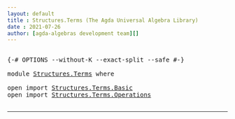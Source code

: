 ```yaml
---
layout: default
title : Structures.Terms (The Agda Universal Algebra Library)
date : 2021-07-26
author: [agda-algebras development team][]
---
```


<pre class="Agda">

<a id="163" class="Symbol">{-#</a> <a id="167" class="Keyword">OPTIONS</a> <a id="175" class="Pragma">--without-K</a> <a id="187" class="Pragma">--exact-split</a> <a id="201" class="Pragma">--safe</a> <a id="208" class="Symbol">#-}</a>

<a id="213" class="Keyword">module</a> <a id="220" href="Structures.Terms.html" class="Module">Structures.Terms</a> <a id="237" class="Keyword">where</a>

<a id="244" class="Keyword">open</a> <a id="249" class="Keyword">import</a> <a id="256" href="Structures.Terms.Basic.html" class="Module">Structures.Terms.Basic</a>
<a id="279" class="Keyword">open</a> <a id="284" class="Keyword">import</a> <a id="291" href="Structures.Terms.Operations.html" class="Module">Structures.Terms.Operations</a>

</pre>


--------------------------------

[agda-algebras development team]: https://github.com/ualib/agda-algebras#the-agda-algebras-development-team


